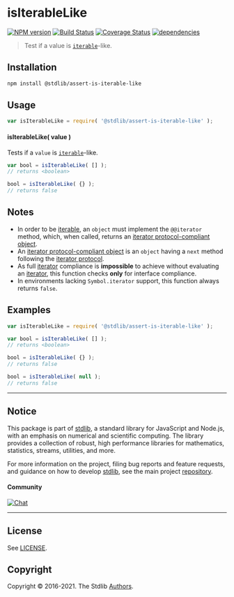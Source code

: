 <!--

@license Apache-2.0

Copyright (c) 2018 The Stdlib Authors.

Licensed under the Apache License, Version 2.0 (the "License");
you may not use this file except in compliance with the License.
You may obtain a copy of the License at

   http://www.apache.org/licenses/LICENSE-2.0

Unless required by applicable law or agreed to in writing, software
distributed under the License is distributed on an "AS IS" BASIS,
WITHOUT WARRANTIES OR CONDITIONS OF ANY KIND, either express or implied.
See the License for the specific language governing permissions and
limitations under the License.

-->

# isIterableLike

[![NPM version][npm-image]][npm-url] [![Build Status][test-image]][test-url] [![Coverage Status][coverage-image]][coverage-url] [![dependencies][dependencies-image]][dependencies-url]

> Test if a value is [`iterable`][mdn-iterable-protocol]-like.

<section class="installation">

## Installation

```bash
npm install @stdlib/assert-is-iterable-like
```

</section>

<section class="usage">

## Usage

```javascript
var isIterableLike = require( '@stdlib/assert-is-iterable-like' );
```

#### isIterableLike( value )

Tests if a `value` is [`iterable`][mdn-iterator-protocol]-like.

```javascript
var bool = isIterableLike( [] );
// returns <boolean>

bool = isIterableLike( {} );
// returns false
```

</section>

<!-- /.usage -->

<section class="notes">

## Notes

-   In order to be [iterable][mdn-iterable-protocol], an `object` must implement the `@@iterator` method, which, when called, returns an [iterator protocol-compliant object][mdn-iterator-protocol].
-   An [iterator protocol-compliant object][mdn-iterator-protocol] is an `object` having a `next` method following the [iterator protocol][mdn-iterator-protocol].
-   As full [iterator][mdn-iterator-protocol] compliance is **impossible** to achieve without evaluating an [iterator][mdn-iterator-protocol], this function checks **only** for interface compliance.
-   In environments lacking `Symbol.iterator` support, this function always returns `false`.

</section>

<!-- /.notes -->

<section class="examples">

## Examples

<!-- eslint no-undef: "error" -->

```javascript
var isIterableLike = require( '@stdlib/assert-is-iterable-like' );

var bool = isIterableLike( [] );
// returns <boolean>

bool = isIterableLike( {} );
// returns false

bool = isIterableLike( null );
// returns false
```

</section>

<!-- /.examples -->


<section class="main-repo" >

* * *

## Notice

This package is part of [stdlib][stdlib], a standard library for JavaScript and Node.js, with an emphasis on numerical and scientific computing. The library provides a collection of robust, high performance libraries for mathematics, statistics, streams, utilities, and more.

For more information on the project, filing bug reports and feature requests, and guidance on how to develop [stdlib][stdlib], see the main project [repository][stdlib].

#### Community

[![Chat][chat-image]][chat-url]

---

## License

See [LICENSE][stdlib-license].


## Copyright

Copyright &copy; 2016-2021. The Stdlib [Authors][stdlib-authors].

</section>

<!-- /.stdlib -->

<!-- Section for all links. Make sure to keep an empty line after the `section` element and another before the `/section` close. -->

<section class="links">

[npm-image]: http://img.shields.io/npm/v/@stdlib/assert-is-iterable-like.svg
[npm-url]: https://npmjs.org/package/@stdlib/assert-is-iterable-like

[test-image]: https://github.com/stdlib-js/assert-is-iterable-like/actions/workflows/test.yml/badge.svg
[test-url]: https://github.com/stdlib-js/assert-is-iterable-like/actions/workflows/test.yml

[coverage-image]: https://img.shields.io/codecov/c/github/stdlib-js/assert-is-iterable-like/main.svg
[coverage-url]: https://codecov.io/github/stdlib-js/assert-is-iterable-like?branch=main

[dependencies-image]: https://img.shields.io/david/stdlib-js/assert-is-iterable-like.svg
[dependencies-url]: https://david-dm.org/stdlib-js/assert-is-iterable-like/main

[chat-image]: https://img.shields.io/gitter/room/stdlib-js/stdlib.svg
[chat-url]: https://gitter.im/stdlib-js/stdlib/

[stdlib]: https://github.com/stdlib-js/stdlib

[stdlib-authors]: https://github.com/stdlib-js/stdlib/graphs/contributors

[stdlib-license]: https://raw.githubusercontent.com/stdlib-js/assert-is-iterable-like/main/LICENSE

[mdn-iterable-protocol]: https://developer.mozilla.org/en-US/docs/Web/JavaScript/Reference/Iteration_protocols#The_iterable_protocol

[mdn-iterator-protocol]: https://developer.mozilla.org/en-US/docs/Web/JavaScript/Reference/Iteration_protocols#The_iterator_protocol

</section>

<!-- /.links -->
